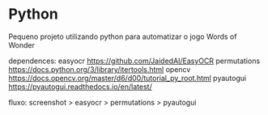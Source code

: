 # Python
Pequeno projeto utilizando python para automatizar o jogo Words of Wonder

dependences:
easyocr       https://github.com/JaidedAI/EasyOCR
permutations  https://docs.python.org/3/library/itertools.html
opencv        https://docs.opencv.org/master/d6/d00/tutorial_py_root.html
pyautogui     https://pyautogui.readthedocs.io/en/latest/


fluxo:
screenshot > easyocr > permutations > pyautogui
